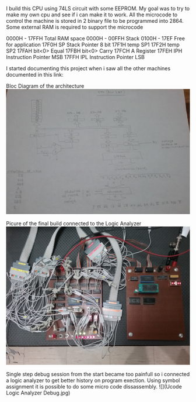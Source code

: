 I build this CPU using 74LS circuit  with some EEPROM. My goal was to try to make my own cpu and see if i can make it to work. All the microcode to control the machine is stored in 2 binary file to be programmed into 2864. Some external RAM is required to support the microcode

 0000H - 17FFH Total RAM space
 0000H - 00FFH Stack
 0100H - 17EF  Free for application
 17F0H SP		Stack Pointer 8 bit
 17F1H temp SP1
 17F2H temp	SP2
 17FAH bit<0>	Equal
 17FBH bit<0>	Carry
 17FCH A		Register
 17FEH IPH		Instruction Pointer MSB
 17FFH IPL		Instruction Pointer LSB

I started documenting this project when i saw all the other machines documented in this link:

Bloc Diagram of the architecture
![](BlocDiagram.jpg)

Picure of the final build connected to the Logic Analyzer
![](uct_picture1.jpg)

Single step debug session from the start became too painfull so i connected a logic analyzer to get better history on program exection. Using symbol assignment it is possible to do some micro code dissassembly.
![](Ucode Logic Analyzer Debug.jpg)


